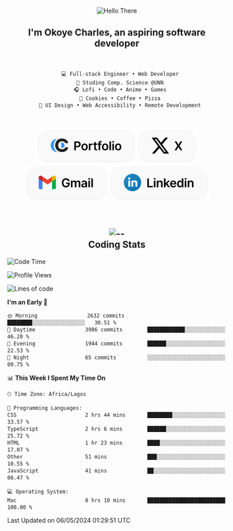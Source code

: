 <div align="center">
  
  ![Hello There](https://readme-typing-svg.demolab.com?font=Fira+Code&weight=600&size=24&duration=4000&pause=300&color=3291FF&center=true&vCenter=true&random=false&width=300&height=24&lines=Hey+There;Hola;Namaste;Aloha;Bonjour;Konnichiwa)
  <h2>I'm <strong>Okoye Charles</strong>, an aspiring software developer</h2>
  
</div>

<br/>

<div align="center">
  
  ```
    💻 Full-stack Engineer • Web Developer
    💼 Studing Comp. Science @UNN
    🎧 Lofi • Code • Anime • Games
    🍪 Cookies • Coffee • Pizza
    📖 UI Design • Web Accessibility • Remote Development
  ```

</div>

<br/>

<div align="center">

  [![portfolio](./assets/badge-portfolio.svg)](https://okoyecharles.com)
  [![X](./assets/badge-x.svg)](https://x.com/okoyecharlesk)
  [![mail](./assets/badge-mail.svg)](mailto:okoyecharles509@gmail.com)
  [![linkedin](./assets/badge-linkedin.svg)](https://linkedin.com/in/okoyecharles)
  
</div>

<br/>



<div align="center">

  <h2>
    <img src="https://media.giphy.com/media/UVG0BN8TOMKkPOJS6e/giphy.gif?cid=790b7611dhvp8dydhh4r22mjr73owy4d5zzlo7s5zyk60w8s&ep=v1_stickers_search&rid=giphy.gif&ct=s" alt="--" height="50" />
    <br/>
    Coding Stats
  </h2>
  
</div>

<!--START_SECTION:waka-->
![Code Time](http://img.shields.io/badge/Code%20Time-8%20hrs%2010%20mins-blue)

![Profile Views](http://img.shields.io/badge/Profile%20Views-7-blue)

![Lines of code](https://img.shields.io/badge/From%20Hello%20World%20I%27ve%20Written-5.8%20million%20lines%20of%20code-blue)

**I'm an Early 🐤** 

```text
🌞 Morning                2632 commits        ████████░░░░░░░░░░░░░░░░░   30.51 % 
🌆 Daytime                3986 commits        ████████████░░░░░░░░░░░░░   46.20 % 
🌃 Evening                1944 commits        ██████░░░░░░░░░░░░░░░░░░░   22.53 % 
🌙 Night                  65 commits          ░░░░░░░░░░░░░░░░░░░░░░░░░   00.75 % 
```


📊 **This Week I Spent My Time On** 

```text
🕑︎ Time Zone: Africa/Lagos

💬 Programming Languages: 
CSS                      2 hrs 44 mins       ████████░░░░░░░░░░░░░░░░░   33.57 % 
TypeScript               2 hrs 6 mins        ██████░░░░░░░░░░░░░░░░░░░   25.72 % 
HTML                     1 hr 23 mins        ████░░░░░░░░░░░░░░░░░░░░░   17.07 % 
Other                    51 mins             ███░░░░░░░░░░░░░░░░░░░░░░   10.55 % 
JavaScript               41 mins             ██░░░░░░░░░░░░░░░░░░░░░░░   08.47 % 

💻 Operating System: 
Mac                      8 hrs 10 mins       █████████████████████████   100.00 % 
```


 Last Updated on 06/05/2024 01:29:51 UTC
<!--END_SECTION:waka-->

